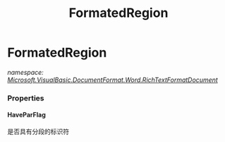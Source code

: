 ﻿---
title: FormatedRegion
---

# FormatedRegion
_namespace: [Microsoft.VisualBasic.DocumentFormat.Word.RichTextFormatDocument](N-Microsoft.VisualBasic.DocumentFormat.Word.RichTextFormatDocument.html)_





### Properties

#### HaveParFlag
是否具有分段的标识符

